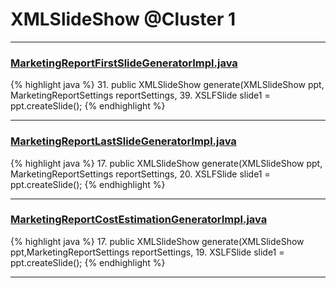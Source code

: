 # XMLSlideShow @Cluster 1

***

### [MarketingReportFirstSlideGeneratorImpl.java](https://searchcode.com/codesearch/view/92131912/)
{% highlight java %}
31. public XMLSlideShow generate(XMLSlideShow ppt, MarketingReportSettings reportSettings,
39.     XSLFSlide slide1 = ppt.createSlide();
{% endhighlight %}

***

### [MarketingReportLastSlideGeneratorImpl.java](https://searchcode.com/codesearch/view/92131911/)
{% highlight java %}
17. public XMLSlideShow generate(XMLSlideShow ppt, MarketingReportSettings reportSettings,
20.     XSLFSlide slide1 = ppt.createSlide();
{% endhighlight %}

***

### [MarketingReportCostEstimationGeneratorImpl.java](https://searchcode.com/codesearch/view/92131918/)
{% highlight java %}
17. public XMLSlideShow generate(XMLSlideShow ppt,MarketingReportSettings reportSettings,
19.     XSLFSlide slide1 = ppt.createSlide();
{% endhighlight %}

***

